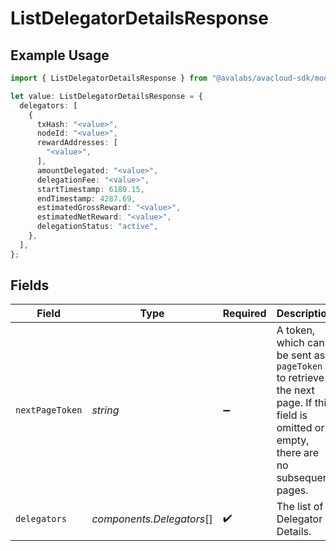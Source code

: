 # ListDelegatorDetailsResponse

## Example Usage

```typescript
import { ListDelegatorDetailsResponse } from "@avalabs/avacloud-sdk/models/components";

let value: ListDelegatorDetailsResponse = {
  delegators: [
    {
      txHash: "<value>",
      nodeId: "<value>",
      rewardAddresses: [
        "<value>",
      ],
      amountDelegated: "<value>",
      delegationFee: "<value>",
      startTimestamp: 6180.15,
      endTimestamp: 4287.69,
      estimatedGrossReward: "<value>",
      estimatedNetReward: "<value>",
      delegationStatus: "active",
    },
  ],
};
```

## Fields

| Field                                                                                                                                  | Type                                                                                                                                   | Required                                                                                                                               | Description                                                                                                                            |
| -------------------------------------------------------------------------------------------------------------------------------------- | -------------------------------------------------------------------------------------------------------------------------------------- | -------------------------------------------------------------------------------------------------------------------------------------- | -------------------------------------------------------------------------------------------------------------------------------------- |
| `nextPageToken`                                                                                                                        | *string*                                                                                                                               | :heavy_minus_sign:                                                                                                                     | A token, which can be sent as `pageToken` to retrieve the next page. If this field is omitted or empty, there are no subsequent pages. |
| `delegators`                                                                                                                           | *components.Delegators*[]                                                                                                              | :heavy_check_mark:                                                                                                                     | The list of Delegator Details.                                                                                                         |